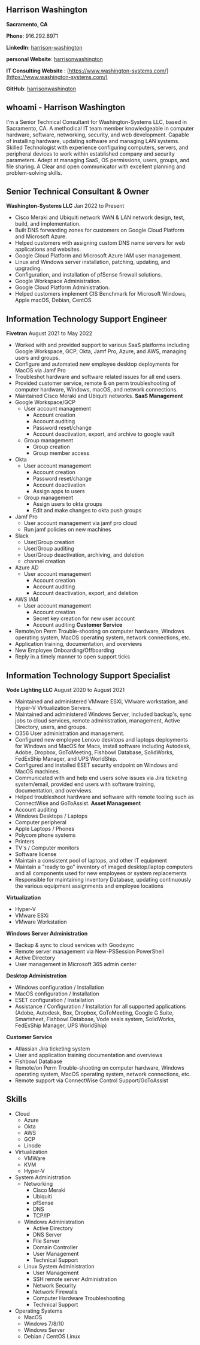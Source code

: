## Harrison Washington

**Sacramento, CA**

**Phone**: 916.292.8971

**LinkedIn**: [harrison-washington](https://www.linkedin.com/in/harrison-washington/)

**personal Website**: [harrisonwashington](https://www.harrisonwashington.com/)

**IT Consulting Website** : [https://www.washington-systems.com/](https://www.washington-systems.com/)

**GitHub**: [harrisonwashington](https://github.com/harrisonwashington)

## whoami - Harrison Washington 
I'm a Senior Technical Consultant for Washington-Systems LLC, based in Sacramento, CA. A methodical IT team member knowledgeable in computer hardware, software, networking, security, and web development. Capable of installing hardware, updating software and managing LAN systems. Skilled Technologist with experience configuring computers, servers, and peripheral devices to work within established company and security parameters. Adept at managing SaaS, OS permissions, users, groups, and file sharing. A Clear and open communicator with excellent planning and problem-solving skills. 

## Senior Technical Consultant & Owner
**Washington-Systems LLC**
Jan 2022 to Present 

- Cisco Meraki and Ubiquiti network WAN & LAN network design, test, build, and implementation.
- Built DNS forwarding zones for customers on Google Cloud Platform and  Microsoft Azure.
- Helped customers with assigning custom DNS name servers for web applications and websites.
- Google Cloud Platform and  Microsoft Azure IAM user management.
- Linux and Windows server installation, patching, updating, and upgrading.
- Configuration, and installation of pfSense firewall solutions.
- Google Workspace Administration.
- Google Cloud Platform Administration.
- Helped customers implement CIS Benchmark for Microsoft Windows, Apple macOS, Debian, CentOS

## Information Technology Support Engineer
**Fivetran**
August 2021 to May 2022

- Worked with and provided support to various SaaS platforms including Google Workspace, GCP, Okta, Jamf Pro, Azure, and AWS, managing users and groups.
- Configure and automated new employee desktop deployments for MacOS via Jamf Pro
- Troubleshot hardware and software related issues for all end users. 
- Provided customer service, remote & on perm troubleshooting of computer hardware, Windows, macOS, and network connections. 
- Maintained Cisco Meraki and Ubiquiti networks.
**SaaS Management**
- Google Workspace/GCP
     - User account management 
       - Account creation
       - Account auditing 
       - Password reset/change
       - Account deactivation, export, and archive to google vault
     - Group management 
       - Group creation 
       - Group member access 
- Okta
     - User account management 
       - Account creation
       - Password reset/change
       - Account deactivation
       - Assign apps to users
     - Group management
       - Assign users to okta groups
       - Edit and make changes to okta push groups
- Jamf Pro
     - User account management via jamf pro cloud
     - Run jamf policies on new machines
- Slack
  - User/Group creation
  - User/Group auditing
  - User/Group deactivation, archiving, and deletion  
  - channel creation 
- Azure AD
     - User account management 
       - Account creation
       - Account auditing 
       - Account deactivation, export, and deletion
- AWS IAM
     - User account management 
       - Account creation
       - Secret key creation for new user account 
       - Account auditing 
**Customer Service**
- Remote/on Perm Trouble-shooting on computer hardware, Windows operating system, MacOS operating system, network connections, etc. 
- Application training, documentation, and overviews 
- New Employee Onboarding/Offboarding
- Reply in a timely manner to open support ticks 

## Information Technology Support Specialist
**Vode Lighting LLC**
August 2020 to August 2021

- Maintained and administered VMware ESXi, VMware workstation, and Hyper-V Virtualization Servers.
-  Maintained and administered Windows Server, included backup's, sync jobs to cloud services, remote administration, management, Active Directory, users, and groups.
- O356 User administration and management. 
- Configured new employee Lenovo desktops and laptops deployments for Windows and MacOS for Macs, install software including Autodesk, Adobe, Dropbox, GoToMeeting, Fishbowl Database, SolidWorks, FedExShip Manager, and UPS WorldShip.
- Configured and installed ESET security endpoint on Windows and MacOS machines.
- Communicated with and help end users solve issues via Jira ticketing system/email, provided end users with software training, documentation, and overviews.
- Helped troubleshoot hardware and software with remote tooling such as ConnectWise and GoToAssist.
**Asset Management**
-   Account auditing
-   Windows Desktops / Laptops
-   Computer peripheral
-   Apple Laptops / Phones
-   Polycom phone systems
-   Printers
-   TV's / Computer monitors
-   Software license
-   Maintain a consistent pool of laptops, and other IT equipment
-   Maintain a "ready to go" inventory of imaged desktop/laptop computers and all components used for new employees or system replacements
-   Responsible for maintaining Inventory Database, updating continuously the various equipment assignments and employee locations

**Virtualization**
-   Hyper-V
-   VMware ESXi
-   VMware Workstation

**Windows Server Administration**
-   Backup & sync to cloud services with Goodsync
-   Remote server management via New-PSSession PowerShell
-   Active Directory
-   User management in Microsoft 365 admin center

**Desktop Administration**
-   Windows configuration / Installation
-   MacOS configuration / Installation
-   ESET configuration / Installation
-   Assistance / Configuration / Installation for all supported applications (Adobe, Autodesk, Box, Dropbox, GoToMeeting, Google G Suite, Smartsheet, Fishbowl Database, Vode seals system, SolidWorks, FedExShip Manager, UPS WorldShip)

**Customer Service**
-   Atlassian Jira ticketing system
-   User and application training documentation and overviews
-   Fishbowl Database
-   Remote/on Perm Trouble-shooting on computer hardware, Windows operating system, MacOS operating system, network connections, etc.
- Remote support via ConnectWise Control Support/GoToAssist

## Skills
- Cloud
	- Azure
	- Okta
	- AWS
	- GCP
	- Linode
- Virtualization
    - VMWare
    - KVM
    - Hyper-V
-   System Administration 
	-   Networking
		-    Cisco Meraki
		-    Ubiquiti
		-    pfSense
		- DNS
		- TCP/IP
	-   Windows Administration
    	- Active Directory
    	- DNS Server
    	- File Server
    	- Domain Controller
    	- User Management    
    	- Technical Support
	-   Linux System Administration
    	- User Management
    	- SSH remote server Administration             
    	- Network Security    
    	- Network Firewalls
    	- Computer Hardware Troubleshooting    
    	- Technical Support
-   Operating Systems
    - MacOS
    - Windows 7/8/10
    - Windows Server
    - Debian / CentOS Linux



